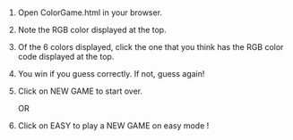 #

1.	Open ColorGame.html in your browser.
2.	Note the RGB color displayed at the top.
3.	Of the 6 colors displayed, click the one that you think has the RGB color code displayed at the top.
4.	You win if you guess correctly. If not, guess again!

5.	Click on NEW GAME to start over.
		
	OR

6.	Click on EASY to play a NEW GAME on easy mode !
